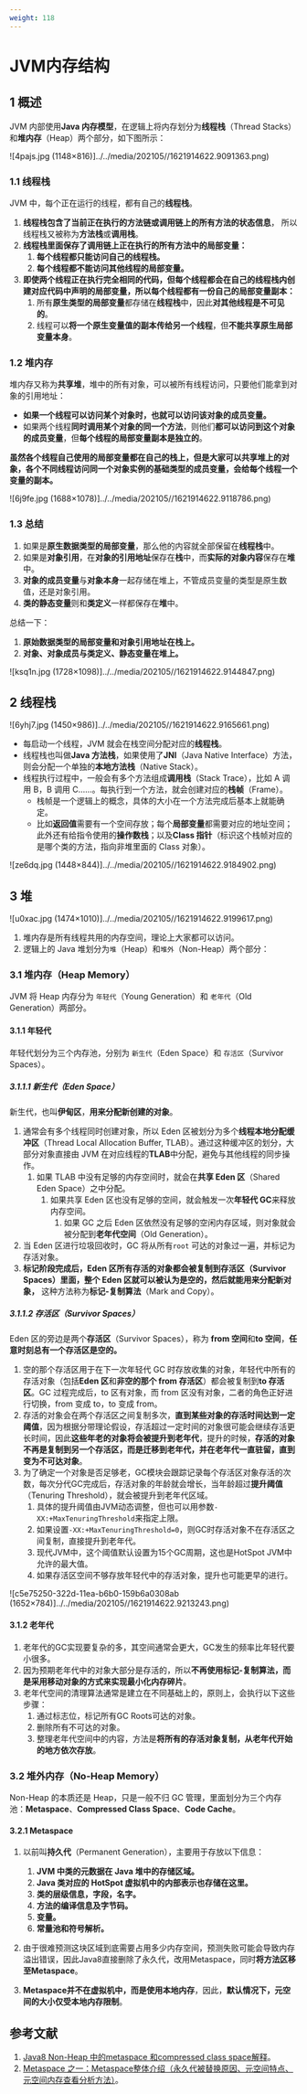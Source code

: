 ```yaml
---
weight: 118
---
```


# JVM内存结构

## 1 概述

JVM 内部使用**Java 内存模型**，在逻辑上将内存划分为**线程栈**（Thread Stacks）和**堆内存**（Heap）两个部分，如下图所示：

![4pajs.jpg (1148×816)]../../media/202105//1621914622.9091363.png)

### 1.1 线程栈

JVM 中，每个正在运行的线程，都有自己的**线程栈**。

1. **线程栈包含了当前正在执行的方法链或调用链上的所有方法的状态信息**， 所以线程栈又被称为**方法栈**或**调用栈**。
2. **线程栈里面保存了调用链上正在执行的所有方法中的局部变量：**
   1. **每个线程都只能访问自己的线程栈。**
   2. **每个线程都不能访问其他线程的局部变量。**
3. **即使两个线程正在执行完全相同的代码，但每个线程都会在自己的线程栈内创建对应代码中声明的局部变量，所以每个线程都有一份自己的局部变量副本：**
   1. 所有**原生类型的局部变量**都存储在**线程栈**中，因此**对其他线程是不可见的**。
   2. 线程可以**将一个原生变量值的副本传给另一个线程**，但**不能共享原生局部变量本身**。

### 1.2 堆内存

堆内存又称为**共享堆**，堆中的所有对象，可以被所有线程访问，只要他们能拿到对象的引用地址：

* **如果一个线程可以访问某个对象时，也就可以访问该对象的成员变量。**
* 如果两个线程**同时调用某个对象的同一个方法**，则他们**都可以访问到这个对象的成员变量**，但**每个线程的局部变量副本是独立的**。

**虽然各个线程自己使用的局部变量都在自己的栈上，但是大家可以共享堆上的对象，各个不同线程访问同一个对象实例的基础类型的成员变量，会给每个线程一个变量的副本。**

![6j9fe.jpg (1688×1078)]../../media/202105//1621914622.9118786.png)

### 1.3 总结

1. 如果是**原生数据类型的局部变量**，那么他的内容就全部保留在**线程栈**中。
2. 如果是**对象引用**，在**对象的引用地址**保存在**栈**中，而**实际的对象内容**保存在**堆**中。
3. **对象的成员变量**与**对象本身**一起存储在堆上，不管成员变量的类型是原生数值，还是对象引用。
4. **类的静态变量**则和**类定义**一样都保存在**堆**中。

总结一下：

1. **原始数据类型的局部变量和对象引用地址在栈上。**
2. **对象、对象成员与类定义、静态变量在堆上。**

![ksq1n.jpg (1728×1098)]../../media/202105//1621914622.9144847.png)

## 2 线程栈

![6yhj7.jpg (1450×986)]../../media/202105//1621914622.9165661.png)

* 每启动一个线程，JVM 就会在栈空间分配对应的**线程栈**。
* 线程栈也叫做**Java 方法栈**，如果使用了**JNI**（Java Native Interface）方法，则会分配一个单独的**本地方法栈**（Native Stack）。
* 线程执行过程中，一般会有多个方法组成**调用栈**（Stack Trace），比如 A 调用 B，B 调用 C......。每执行到一个方法，就会创建对应的**栈帧**（Frame）。
  * 栈帧是一个逻辑上的概念，具体的大小在一个方法完成后基本上就能确定。
  * 比如**返回值**需要有一个空间存放；每个**局部变量**都需要对应的地址空间；此外还有给指令使用的**操作数栈**；以及**Class 指针**（标识这个栈帧对应的是哪个类的方法，指向非堆里面的 Class 对象）。

![ze6dq.jpg (1448×844)]../../media/202105//1621914622.9184902.png)

## 3 堆

![u0xac.jpg (1474×1010)]../../media/202105//1621914622.9199617.png)

1. 堆内存是所有线程共用的内存空间，理论上大家都可以访问。
2. 逻辑上的 Java 堆划分为`堆`（Heap）和`堆外`（Non-Heap）两个部分：

### 3.1 堆内存（Heap Memory）

JVM 将 Heap 内存分为 `年轻代`（Young Generation）和 `老年代`（Old Generation）两部分。

#### 3.1.1 年轻代

年轻代划分为三个内存池，分别为 `新生代`（Eden Space）和 `存活区`（Survivor Spaces）。

##### 3.1.1.1 新生代（Eden Space）

新生代，也叫**伊甸区**，**用来分配新创建的对象**。

1. 通常会有多个线程同时创建对象，所以 Eden 区被划分为多个**线程本地分配缓冲区**（Thread Local Allocation Buffer, TLAB）。通过这种缓冲区的划分，大部分对象直接由 JVM 在对应线程的**TLAB**中分配，避免与其他线程的同步操作。
   1. 如果 TLAB 中没有足够的内存空间时，就会在**共享 Eden 区**（Shared Eden Space）之中分配。
      1. 如果共享 Eden 区也没有足够的空间，就会触发一次**年轻代 GC**来释放内存空间。
         1. 如果 GC 之后 Eden 区依然没有足够的空闲内存区域，则对象就会被分配到**老年代空间**（Old Generation）。
2. 当 Eden 区进行垃圾回收时，GC 将从所有`root` 可达的对象过一遍，并标记为存活对象。
3. **标记阶段完成后，Eden 区所有存活的对象都会被复制到存活区（Survivor Spaces）里面，整个 Eden 区就可以被认为是空的，然后就能用来分配新对象，** 这种方法称为**标记-复制算法**（Mark and Copy）。

##### 3.1.1.2 存活区（Survivor Spaces）

Eden 区的旁边是两个**存活区**（Survivor Spaces），称为 **from 空间**和**to 空间**，**任意时刻总有一个存活区是空的。**

1. 空的那个存活区用于在下一次年轻代 GC 时存放收集的对象，年轻代中所有的存活对象（包括**Eden 区**和**非空的那个 from 存活区**）都会被复制到**to 存活区**。GC 过程完成后，to 区有对象，而 from 区没有对象，二者的角色正好进行切换，from 变成 to，to 变成 from。
2. 存活的对象会在两个存活区之间复制多次，**直到某些对象的存活时间达到一定阈值**，因为根据分带理论假设，存活超过一定时间的对象很可能会继续存活更长时间，因此**这些年老的对象将会被提升到老年代**，提升的时候，**存活的对象不再是复制到另一个存活区，而是迁移到老年代，并在老年代一直驻留，直到变为不可达对象**。
3. 为了确定一个对象是否足够老，GC模块会跟踪记录每个存活区对象存活的次数，每次分代GC完成后，存活对象的年龄就会增长，当年龄超过**提升阈值**（Tenuring Threshold），就会被提升到老年代区域。
   1. 具体的提升阈值由JVM动态调整，但也可以用参数`-XX:+MaxTenuringThreshold`来指定上限。
   2. 如果设置`-XX:+MaxTenuringThreshold=0`，则GC时存活对象不在存活区之间复制，直接提升到老年代。
   3. 现代JVM中，这个阈值默认设置为15个GC周期，这也是HotSpot JVM中允许的最大值。
   4. 如果存活区空间不够存放年轻代中的存活对象，提升也可能更早的进行。

![c5e75250-322d-11ea-b6b0-159b6a0308ab (1652×784)]../../media/202105//1621914622.9213243.png)

#### 3.1.2 老年代

1. 老年代的GC实现要复杂的多，其空间通常会更大，GC发生的频率比年轻代要小很多。
2. 因为预期老年代中的对象大部分是存活的，所以**不再使用标记-复制算法，而是采用移动对象的方式来实现最小化内存碎片**。
3. 老年代空间的清理算法通常是建立在不同基础上的，原则上，会执行以下这些步骤：
   1. 通过标志位，标记所有GC Roots可达的对象。
   2. 删除所有不可达的对象。
   3. 整理老年代空间中的内容，方法是**将所有的存活对象复制，从老年代开始的地方依次存放**。

### 3.2 堆外内存（No-Heap Memory）

Non-Heap 的本质还是 Heap，只是一般不归 GC 管理，里面划分为三个内存池：**Metaspace**、****Compressed Class Space****、**Code Cache**。

#### 3.2.1 Metaspace

1. 以前叫**持久代**（Permanent Generation），主要用于存放以下信息：

   1. **JVM 中类的元数据在 Java 堆中的存储区域。**
   2. **Java 类对应的 HotSpot 虚拟机中的内部表示也存储在这里。**
   3. **类的层级信息，字段，名字。**
   4. **方法的编译信息及字节码。**
   5. **变量。**
   6. **常量池和符号解析。**
2. 由于很难预测这块区域到底需要占用多少内存空间，预测失败可能会导致内存溢出错误，因此Java8直接删除了永久代，改用Metaspace，同时**将方法区移至Metaspace**。
3. **Metaspace并不在虚拟机中，而是使用本地内存**，因此，**默认情况下，元空间的大小仅受本地内存限制**。

## 参考文献

1. [Java8 Non-Heap 中的metaspace 和compressed class space解释](https://blog.csdn.net/jijijijwwi111/article/details/51564271)。
2. [Metaspace 之一：Metaspace整体介绍（永久代被替换原因、元空间特点、元空间内存查看分析方法）](https://www.cnblogs.com/williamjie/p/9558094.html)。
